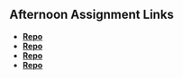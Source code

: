 ## Afternoon Assignment Links

* **[Repo](https://varozzaej.github.io/Scoreboard/)**
* **[Repo](https://varozzaej.github.io/IceCreamShop/)**
* **[Repo](https://varozzaej.github.io/RealisticSportsBets/)**
* **[Repo](https://varozzaej.github.io/BossMonster/)**
